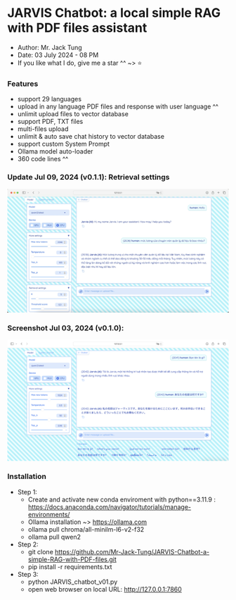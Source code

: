 # JARVIS Chatbot: a local simple RAG with PDF files assistant
- Author: Mr. Jack Tung
- Date: 03 July 2024 - 08 PM
- If you like what I do, give me a star ^^ ~> ⭐

### Features
- support 29 languages
- upload in any language PDF files and response with user language ^^
- unlimit upload files to vector database
- support PDF, TXT files
- multi-files upload
- unlimit & auto save chat history to vector database
- support custom System Prompt
- Ollama model auto-loader
- 360 code lines ^^

### Update Jul 09, 2024 (v0.1.1): Retrieval settings
![alt-text](https://github.com/Mr-Jack-Tung/JARVIS-Chatbot-a-simple-RAG-with-PDF-files/blob/main/JARVIS%20Chatbot%20v0.1.1%20_%20Screenshot%202024-07-09.jpg)

### Screenshot Jul 03, 2024 (v0.1.0):
![alt-text](https://github.com/Mr-Jack-Tung/JARVIS-Chatbot-a-simple-RAG-with-PDF-files/blob/main/JARVIS%20Chatbot%20_%20Screenshot%202024-07-03.png)

### Installation
- Step 1:
  - Create and activate new conda enviroment with python==3.11.9 : https://docs.anaconda.com/navigator/tutorials/manage-environments/
  - Ollama installation ~> https://ollama.com
  - ollama pull chroma/all-minilm-l6-v2-f32
  - ollama pull qwen2
- Step 2:
  - git clone https://github.com/Mr-Jack-Tung/JARVIS-Chatbot-a-simple-RAG-with-PDF-files.git
  - pip install -r requirements.txt
- Step 3:
  - python JARVIS_chatbot_v01.py
  - open web browser on local URL:  http://127.0.0.1:7860

